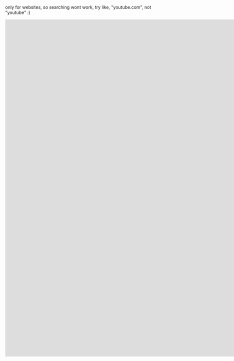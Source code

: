 only for websites, so searching wont work, try like, "youtube.com", not "youtube" :)

<iframe src="https://hidester.com/proxy/"
            frameborder="0" 
            marginheight="0" 
            marginwidth="0" 
            width="1920px" 
            height="1080px" 
            scrolling="auto">
  </iframe>
